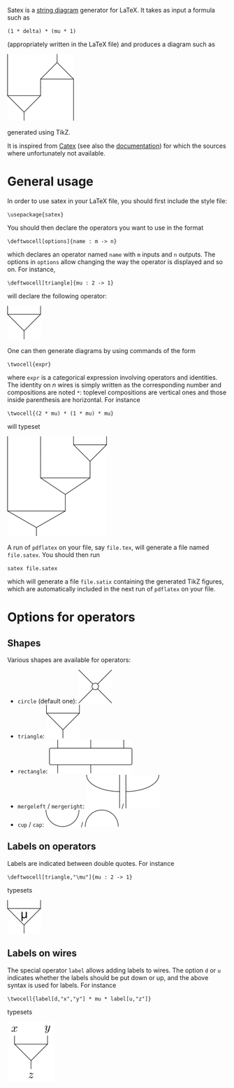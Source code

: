 Satex is a [string diagram](https://en.wikipedia.org/wiki/String_diagram)
generator for LaTeX. It takes as input a formula such as
```
(1 * delta) * (mu * 1)
```
(appropriately written in the LaTeX file) and produces a diagram such as

![](fig/frobl.svg)

generated using TikZ.

It is inspired from [Catex](https://webusers.imj-prg.fr/~yves.guiraud/) (see
also the
[documentation](https://webusers.imj-prg.fr/~yves.guiraud/catex/catex.pdf)) for
which the sources where unfortunately not available.

# General usage

In order to use satex in your LaTeX file, you should first include the style
file:

```
\usepackage{satex}
```

You should then declare the operators you want to use in the format

```
\deftwocell[options]{name : m -> n}
```

which declares an operator named `name` with `m` inputs and `n` outputs. The
options in `options` allow changing the way the operator is displayed and so
on. For instance,

```
\deftwocell[triangle]{mu : 2 -> 1}
```

will declare the following operator:

![](fig/mu.svg)

One can then generate diagrams by using commands of the form

```
\twocell{expr}
```

where `expr` is a categorical expression involving operators and identities. The
identity on _n_ wires is simply written as the corresponding number and
compositions are noted `*`: toplevel compositions are vertical ones and those
inside parenthesis are horizontal. For instance

```
\twocell{(2 * mu) * (1 * mu) * mu}
```

will typeset

![](fig/rcomb4.svg)

A run of `pdflatex` on your file, say `file.tex`, will generate a file named
`file.satex`. You should then run

```
satex file.satex
```

which will generate a file `file.satix` containing the generated TikZ figures,
which are automatically included in the next run of `pdflatex` on your file.

# Options for operators

## Shapes

Various shapes are available for operators:

- `circle` (default one): ![](fig/circle.svg)
- `triangle`: ![](fig/mu.svg)
- `rectangle`: ![](fig/rectangle.svg)
- `mergeleft` / `mergeright`: ![](fig/mergeleft.svg) / ![](fig/mergeright.svg)
- `cup` / `cap`: ![](fig/cup.svg) / ![](fig/cap.svg)

## Labels on operators

Labels are indicated between double quotes. For instance

```
\deftwocell[triangle,"\mu"]{mu : 2 -> 1}
```

typesets

![](fig/mu-label.svg)

## Labels on wires

The special operator `label` allows adding labels to wires. The option `d` or
`u` indicates whether the labels should be put down or up, and the above syntax
is used for labels. For instance

```
\twocell{label[d,"x","y"] * mu * label[u,"z"]}
```

typesets

![](fig/mu-lwires.svg)
